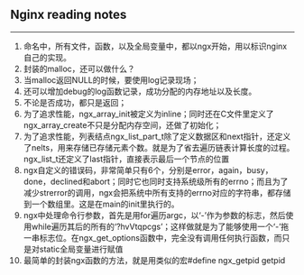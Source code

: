 ## Nginx reading notes
---

1. 命名中，所有文件，函数，以及全局变量中，都以ngx开始，用以标识nginx自己的实现。
1. 封装的malloc，还可以做什么？
  1. 当malloc返回NULL的时候，要使用log记录现场；
  2. 还可以增加debug的log函数记录，成功分配的内存地址以及长度。
  3. 不论是否成功，都只是返回；
1. 为了追求性能，ngx_array_init被定义为inline；同时还在C文件里定义了ngx_array_create不只是分配内存空间，还做了初始化；
1. 为了追求性能，列表结点ngx_list_part_t除了定义数据区和next指针，还定义了nelts，用来存储已存储元素个数。就是为了省去遍历链表计算长度的过程。ngx_list_t还定义了last指针，直接表示最后一个节点的位置
1. ngx自定义的错误码，非常简单只有6个，分别是error，again，busy，done，declined和abort；同时它也同时支持系统级所有的errno；而且为了减少strerror的调用，ngx会把系统中所有支持的errno对应的字符串，都存储到一个数组里。这是在main的init里执行的。
1. ngx中处理命令行参数，首先是用for遍历argc，以‘-’作为参数的标志，然后使用while遍历其后的所有的‘?hvVtqpcgs’；这样做就是为了能够使用一个‘-’拖一串标志位。在ngx_get_options函数中，完全没有调用任何执行函数，而只是对static全局变量进行赋值
1. 最简单的封装ngx函数的方法，就是用类似的宏#define ngx_getpid getpid


